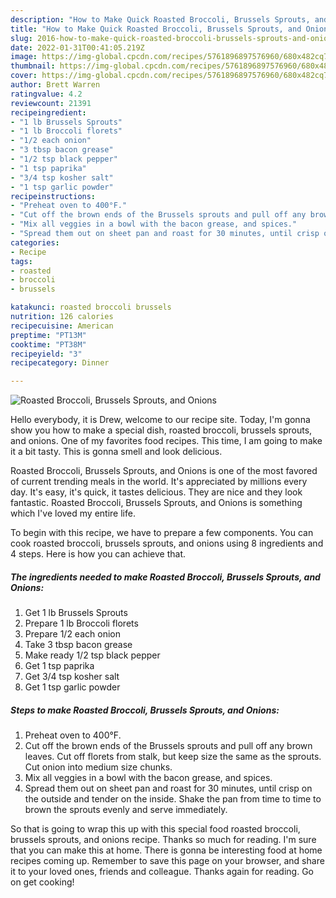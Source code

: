 ```yaml
---
description: "How to Make Quick Roasted Broccoli, Brussels Sprouts, and Onions"
title: "How to Make Quick Roasted Broccoli, Brussels Sprouts, and Onions"
slug: 2016-how-to-make-quick-roasted-broccoli-brussels-sprouts-and-onions
date: 2022-01-31T00:41:05.219Z
image: https://img-global.cpcdn.com/recipes/5761896897576960/680x482cq70/roasted-broccoli-brussels-sprouts-and-onions-recipe-main-photo.jpg
thumbnail: https://img-global.cpcdn.com/recipes/5761896897576960/680x482cq70/roasted-broccoli-brussels-sprouts-and-onions-recipe-main-photo.jpg
cover: https://img-global.cpcdn.com/recipes/5761896897576960/680x482cq70/roasted-broccoli-brussels-sprouts-and-onions-recipe-main-photo.jpg
author: Brett Warren
ratingvalue: 4.2
reviewcount: 21391
recipeingredient:
- "1 lb Brussels Sprouts"
- "1 lb Broccoli florets"
- "1/2 each onion"
- "3 tbsp bacon grease"
- "1/2 tsp black pepper"
- "1 tsp paprika"
- "3/4 tsp kosher salt"
- "1 tsp garlic powder"
recipeinstructions:
- "Preheat oven to 400°F."
- "Cut off the brown ends of the Brussels sprouts and pull off any brown leaves.  Cut off florets from stalk, but keep size the same as the sprouts.  Cut onion into medium size chunks."
- "Mix all veggies in a bowl with the bacon grease, and spices."
- "Spread them out on sheet pan and roast for 30 minutes, until crisp on the outside and tender on the inside.  Shake the pan from time to time to brown the sprouts evenly and serve immediately."
categories:
- Recipe
tags:
- roasted
- broccoli
- brussels

katakunci: roasted broccoli brussels 
nutrition: 126 calories
recipecuisine: American
preptime: "PT13M"
cooktime: "PT38M"
recipeyield: "3"
recipecategory: Dinner

---
```



![Roasted Broccoli, Brussels Sprouts, and Onions](https://img-global.cpcdn.com/recipes/5761896897576960/680x482cq70/roasted-broccoli-brussels-sprouts-and-onions-recipe-main-photo.jpg)

Hello everybody, it is Drew, welcome to our recipe site. Today, I'm gonna show you how to make a special dish, roasted broccoli, brussels sprouts, and onions. One of my favorites food recipes. This time, I am going to make it a bit tasty. This is gonna smell and look delicious.

Roasted Broccoli, Brussels Sprouts, and Onions is one of the most favored of current trending meals in the world. It's appreciated by millions every day. It's easy, it's quick, it tastes delicious. They are nice and they look fantastic. Roasted Broccoli, Brussels Sprouts, and Onions is something which I've loved my entire life.




To begin with this recipe, we have to prepare a few components. You can cook roasted broccoli, brussels sprouts, and onions using 8 ingredients and 4 steps. Here is how you can achieve that.

<!--inarticleads1-->

##### The ingredients needed to make Roasted Broccoli, Brussels Sprouts, and Onions:

1. Get 1 lb Brussels Sprouts
1. Prepare 1 lb Broccoli florets
1. Prepare 1/2 each onion
1. Take 3 tbsp bacon grease
1. Make ready 1/2 tsp black pepper
1. Get 1 tsp paprika
1. Get 3/4 tsp kosher salt
1. Get 1 tsp garlic powder




<!--inarticleads2-->

##### Steps to make Roasted Broccoli, Brussels Sprouts, and Onions:

1. Preheat oven to 400°F.
1. Cut off the brown ends of the Brussels sprouts and pull off any brown leaves.  Cut off florets from stalk, but keep size the same as the sprouts.  Cut onion into medium size chunks.
1. Mix all veggies in a bowl with the bacon grease, and spices.
1. Spread them out on sheet pan and roast for 30 minutes, until crisp on the outside and tender on the inside.  Shake the pan from time to time to brown the sprouts evenly and serve immediately.




So that is going to wrap this up with this special food roasted broccoli, brussels sprouts, and onions recipe. Thanks so much for reading. I'm sure that you can make this at home. There is gonna be interesting food at home recipes coming up. Remember to save this page on your browser, and share it to your loved ones, friends and colleague. Thanks again for reading. Go on get cooking!
